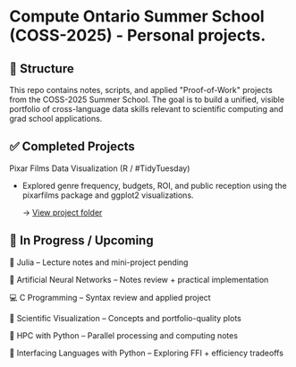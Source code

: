 # Compute Ontario Summer School (COSS-2025) - Personal projects.

## 📁 Structure
This repo contains notes, scripts, and applied "Proof-of-Work" projects from the COSS-2025 Summer School. The goal is to build a unified, visible portfolio of cross-language data skills relevant to scientific computing and grad school applications.

## ✅ Completed Projects
Pixar Films Data Visualization (R / #TidyTuesday)

* Explored genre frequency, budgets, ROI, and public reception using the pixarfilms package and ggplot2 visualizations.

  →  [View project folder](R-Intro-And-Vis./Project/README.md)
  
## 🔧 In Progress / Upcoming
📘 Julia – Lecture notes and mini-project pending

🧠 Artificial Neural Networks – Notes review + practical implementation

💻 C Programming – Syntax review and applied project

🧬 Scientific Visualization – Concepts and portfolio-quality plots

🚀 HPC with Python – Parallel processing and computing notes

🧩 Interfacing Languages with Python – Exploring FFI + efficiency tradeoffs

